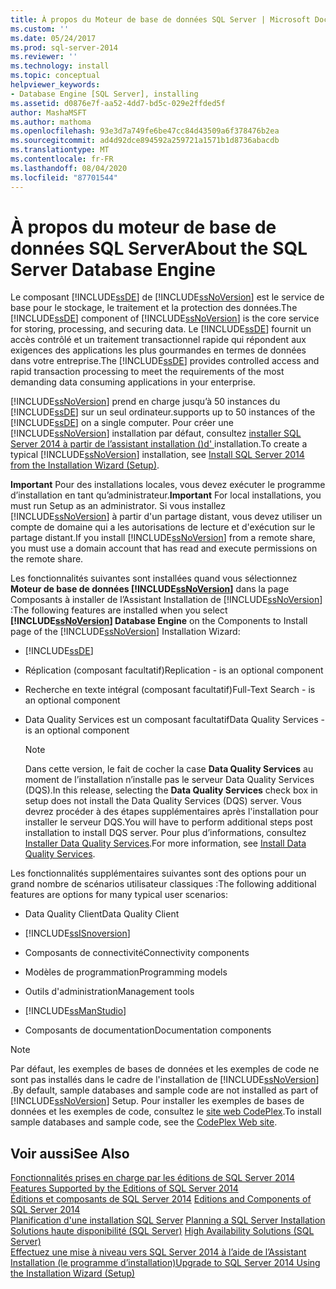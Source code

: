 ```yaml
---
title: À propos du Moteur de base de données SQL Server | Microsoft Docs
ms.custom: ''
ms.date: 05/24/2017
ms.prod: sql-server-2014
ms.reviewer: ''
ms.technology: install
ms.topic: conceptual
helpviewer_keywords:
- Database Engine [SQL Server], installing
ms.assetid: d0876e7f-aa52-4dd7-bd5c-029e2ffded5f
author: MashaMSFT
ms.author: mathoma
ms.openlocfilehash: 93e3d7a749fe6be47cc84d43509a6f378476b2ea
ms.sourcegitcommit: ad4d92dce894592a259721a1571b1d8736abacdb
ms.translationtype: MT
ms.contentlocale: fr-FR
ms.lasthandoff: 08/04/2020
ms.locfileid: "87701544"
---
```

# <a name="about-the-sql-server-database-engine"></a><span data-ttu-id="b3ea3-102">À propos du moteur de base de données SQL Server</span><span class="sxs-lookup"><span data-stu-id="b3ea3-102">About the SQL Server Database Engine</span></span>
  <span data-ttu-id="b3ea3-103">Le composant [!INCLUDE[ssDE](../../includes/ssde-md.md)] de [!INCLUDE[ssNoVersion](../../includes/ssnoversion-md.md)] est le service de base pour le stockage, le traitement et la protection des données.</span><span class="sxs-lookup"><span data-stu-id="b3ea3-103">The [!INCLUDE[ssDE](../../includes/ssde-md.md)] component of [!INCLUDE[ssNoVersion](../../includes/ssnoversion-md.md)] is the core service for storing, processing, and securing data.</span></span> <span data-ttu-id="b3ea3-104">Le [!INCLUDE[ssDE](../../includes/ssde-md.md)] fournit un accès contrôlé et un traitement transactionnel rapide qui répondent aux exigences des applications les plus gourmandes en termes de données dans votre entreprise.</span><span class="sxs-lookup"><span data-stu-id="b3ea3-104">The [!INCLUDE[ssDE](../../includes/ssde-md.md)] provides controlled access and rapid transaction processing to meet the requirements of the most demanding data consuming applications in your enterprise.</span></span>  
  
 [!INCLUDE[ssNoVersion](../../includes/ssnoversion-md.md)] <span data-ttu-id="b3ea3-105">prend en charge jusqu’à 50 instances du [!INCLUDE[ssDE](../../includes/ssde-md.md)] sur un seul ordinateur.</span><span class="sxs-lookup"><span data-stu-id="b3ea3-105">supports up to 50 instances of the [!INCLUDE[ssDE](../../includes/ssde-md.md)] on a single computer.</span></span> <span data-ttu-id="b3ea3-106">Pour créer une [!INCLUDE[ssNoVersion](../../includes/ssnoversion-md.md)] installation par défaut, consultez [installer SQL Server 2014 à partir de l’assistant installation &#40;&#41;d' ](install-sql-server-from-the-installation-wizard-setup.md)installation.</span><span class="sxs-lookup"><span data-stu-id="b3ea3-106">To create a typical [!INCLUDE[ssNoVersion](../../includes/ssnoversion-md.md)] installation, see [Install SQL Server 2014 from the Installation Wizard &#40;Setup&#41;](install-sql-server-from-the-installation-wizard-setup.md).</span></span>  
  
 <span data-ttu-id="b3ea3-107">**Important** Pour des installations locales, vous devez exécuter le programme d’installation en tant qu’administrateur.</span><span class="sxs-lookup"><span data-stu-id="b3ea3-107">**Important** For local installations, you must run Setup as an administrator.</span></span> <span data-ttu-id="b3ea3-108">Si vous installez [!INCLUDE[ssNoVersion](../../includes/ssnoversion-md.md)] à partir d'un partage distant, vous devez utiliser un compte de domaine qui a les autorisations de lecture et d'exécution sur le partage distant.</span><span class="sxs-lookup"><span data-stu-id="b3ea3-108">If you install [!INCLUDE[ssNoVersion](../../includes/ssnoversion-md.md)] from a remote share, you must use a domain account that has read and execute permissions on the remote share.</span></span>  
  
 <span data-ttu-id="b3ea3-109">Les fonctionnalités suivantes sont installées quand vous sélectionnez **Moteur de base de données [!INCLUDE[ssNoVersion](../../includes/ssnoversion-md.md)]** dans la page Composants à installer de l’Assistant Installation de [!INCLUDE[ssNoVersion](../../includes/ssnoversion-md.md)] :</span><span class="sxs-lookup"><span data-stu-id="b3ea3-109">The following features are installed when you select **[!INCLUDE[ssNoVersion](../../includes/ssnoversion-md.md)] Database Engine** on the Components to Install page of the [!INCLUDE[ssNoVersion](../../includes/ssnoversion-md.md)] Installation Wizard:</span></span>  
  
-   [!INCLUDE[ssDE](../../includes/ssde-md.md)]  
  
-   <span data-ttu-id="b3ea3-110">Réplication (composant facultatif)</span><span class="sxs-lookup"><span data-stu-id="b3ea3-110">Replication - is an optional component</span></span>  
  
-   <span data-ttu-id="b3ea3-111">Recherche en texte intégral (composant facultatif)</span><span class="sxs-lookup"><span data-stu-id="b3ea3-111">Full-Text Search - is an optional component</span></span>  
  
-   <span data-ttu-id="b3ea3-112">Data Quality Services est un composant facultatif</span><span class="sxs-lookup"><span data-stu-id="b3ea3-112">Data Quality Services - is an optional component</span></span>  
  
    > [!NOTE]  
    >  <span data-ttu-id="b3ea3-113">Dans cette version, le fait de cocher la case **Data Quality Services** au moment de l’installation n’installe pas le serveur Data Quality Services (DQS).</span><span class="sxs-lookup"><span data-stu-id="b3ea3-113">In this release, selecting the **Data Quality Services** check box in setup does not install the Data Quality Services (DQS) server.</span></span> <span data-ttu-id="b3ea3-114">Vous devrez procéder à des étapes supplémentaires après l'installation pour installer le serveur DQS.</span><span class="sxs-lookup"><span data-stu-id="b3ea3-114">You will have to perform additional steps post installation to install DQS server.</span></span> <span data-ttu-id="b3ea3-115">Pour plus d’informations, consultez [Installer Data Quality Services](../../data-quality-services/install-windows/install-data-quality-services.md).</span><span class="sxs-lookup"><span data-stu-id="b3ea3-115">For more information, see [Install Data Quality Services](../../data-quality-services/install-windows/install-data-quality-services.md).</span></span>  
  
 <span data-ttu-id="b3ea3-116">Les fonctionnalités supplémentaires suivantes sont des options pour un grand nombre de scénarios utilisateur classiques :</span><span class="sxs-lookup"><span data-stu-id="b3ea3-116">The following additional features are options for many typical user scenarios:</span></span>  
  
-   <span data-ttu-id="b3ea3-117">Data Quality Client</span><span class="sxs-lookup"><span data-stu-id="b3ea3-117">Data Quality Client</span></span>  
  
-   [!INCLUDE[ssISnoversion](../../includes/ssisnoversion-md.md)]  
  
-   <span data-ttu-id="b3ea3-118">Composants de connectivité</span><span class="sxs-lookup"><span data-stu-id="b3ea3-118">Connectivity components</span></span>  
  
-   <span data-ttu-id="b3ea3-119">Modèles de programmation</span><span class="sxs-lookup"><span data-stu-id="b3ea3-119">Programming models</span></span>  
  
-   <span data-ttu-id="b3ea3-120">Outils d'administration</span><span class="sxs-lookup"><span data-stu-id="b3ea3-120">Management tools</span></span>  
  
-   [!INCLUDE[ssManStudio](../../includes/ssmanstudio-md.md)]  
  
-   <span data-ttu-id="b3ea3-121">Composants de documentation</span><span class="sxs-lookup"><span data-stu-id="b3ea3-121">Documentation components</span></span>  
  
> [!NOTE]  
>  <span data-ttu-id="b3ea3-122">Par défaut, les exemples de bases de données et les exemples de code ne sont pas installés dans le cadre de l'installation de [!INCLUDE[ssNoVersion](../../includes/ssnoversion-md.md)] .</span><span class="sxs-lookup"><span data-stu-id="b3ea3-122">By default, sample databases and sample code are not installed as part of [!INCLUDE[ssNoVersion](../../includes/ssnoversion-md.md)] Setup.</span></span> <span data-ttu-id="b3ea3-123">Pour installer les exemples de bases de données et les exemples de code, consultez le [site web CodePlex](https://go.microsoft.com/fwlink/?LinkId=87843).</span><span class="sxs-lookup"><span data-stu-id="b3ea3-123">To install sample databases and sample code, see the [CodePlex Web site](https://go.microsoft.com/fwlink/?LinkId=87843).</span></span>  
  
## <a name="see-also"></a><span data-ttu-id="b3ea3-124">Voir aussi</span><span class="sxs-lookup"><span data-stu-id="b3ea3-124">See Also</span></span>  
 <span data-ttu-id="b3ea3-125">[Fonctionnalités prises en charge par les éditions de SQL Server 2014](../../getting-started/features-supported-by-the-editions-of-sql-server-2014.md) </span><span class="sxs-lookup"><span data-stu-id="b3ea3-125">[Features Supported by the Editions of SQL Server 2014](../../getting-started/features-supported-by-the-editions-of-sql-server-2014.md) </span></span>  
 <span data-ttu-id="b3ea3-126">[Éditions et composants de SQL Server 2014](../../sql-server/editions-and-components-of-sql-server-2016.md) </span><span class="sxs-lookup"><span data-stu-id="b3ea3-126">[Editions and Components of SQL Server 2014](../../sql-server/editions-and-components-of-sql-server-2016.md) </span></span>  
 <span data-ttu-id="b3ea3-127">[Planification d'une installation SQL Server](../../sql-server/install/planning-a-sql-server-installation.md) </span><span class="sxs-lookup"><span data-stu-id="b3ea3-127">[Planning a SQL Server Installation](../../sql-server/install/planning-a-sql-server-installation.md) </span></span>  
 <span data-ttu-id="b3ea3-128">[Solutions haute disponibilité &#40;SQL Server&#41;](../../sql-server/failover-clusters/high-availability-solutions-sql-server.md) </span><span class="sxs-lookup"><span data-stu-id="b3ea3-128">[High Availability Solutions &#40;SQL Server&#41;](../../sql-server/failover-clusters/high-availability-solutions-sql-server.md) </span></span>  
 [<span data-ttu-id="b3ea3-129">Effectuez une mise à niveau vers SQL Server 2014 à l’aide de l’Assistant Installation &#40;le programme d’installation&#41;</span><span class="sxs-lookup"><span data-stu-id="b3ea3-129">Upgrade to SQL Server 2014 Using the Installation Wizard &#40;Setup&#41;</span></span>](upgrade-sql-server-using-the-installation-wizard-setup.md)  
  
  
